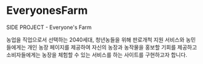 # EveryonesFarm
SIDE PROJECT - Everyone's Farm

농업을 직업으로서 선택하는 2040세대, 청년농들을 위해 판로개척 지원 서비스와 농민들에게는 개인 농장 페이지를 제공하여 자신의 농장과 농작물을 홍보할 기회를 제공하고 소비자들에게는 농장을 체험할 수 있는 서비스를 하는 사이트를 구현하고자 합니다.
